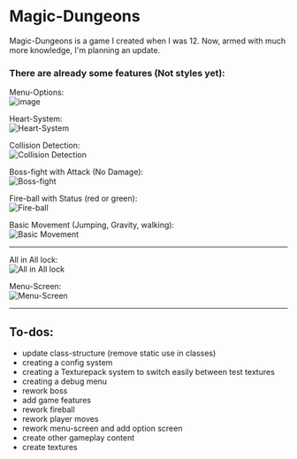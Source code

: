 # Magic-Dungeons

Magic-Dungeons is a game I created when I was 12. Now, armed with much more knowledge, I'm planning an update.

### There are already some features (Not styles yet):

Menu-Options: <br>
![image](https://github.com/FerdiStro/Magic-Dungeons/assets/94618749/c24961ae-c99b-4d3b-a553-0e89e1c16002)<br>

Heart-System: <br>
![Heart-System](https://github.com/FerdiStro/Magic-Dungeons/assets/94618749/9c66083b-1a99-4f14-aaa9-546a2ce68076) <br>

Collision Detection: <br>
![Collision Detection](https://github.com/FerdiStro/Magic-Dungeons/assets/94618749/15757a2b-afcc-4829-94a8-d98c55a83578) <br>

Boss-fight with Attack (No Damage): <br>
![Boss-fight](https://github.com/FerdiStro/Magic-Dungeons/assets/94618749/6e87b4e1-698c-4caa-8014-7fe3ae9ab17c) <br>

Fire-ball with Status (red or green): <br>
![Fire-ball](https://github.com/FerdiStro/Magic-Dungeons/assets/94618749/d3ede926-d99d-484e-b74d-66e757590a36) <br>

Basic Movement (Jumping, Gravity, walking): <br>
![Basic Movement](https://github.com/FerdiStro/Magic-Dungeons/assets/94618749/19a5e7d8-a7a6-46bf-98d6-abd0aae23d58) <br>

--- 

All in All lock: <br>
![All in All lock](https://github.com/FerdiStro/Magic-Dungeons/assets/94618749/62a7a972-3e5a-41bb-9f4e-e0f24bca64dc) <br>

Menu-Screen: <br>
![Menu-Screen](https://github.com/FerdiStro/Magic-Dungeons/assets/94618749/1dbb26aa-3156-431f-857a-3650d498fcd7) <br>

--- 

## To-dos: 

- update class-structure (remove static use in classes)
- creating a config system
- creating a Texturepack system to switch easily between test textures
- creating a debug menu
- rework boss
- add game features
- rework fireball
- rework player moves
- rework menu-screen and add option screen
- create other gameplay content
- create textures
